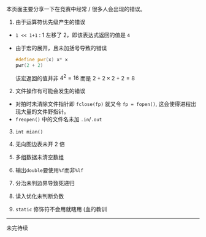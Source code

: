 本页面主要分享一下在竞赛中经常 / 很多人会出现的错误。

1.  由于运算符优先级产生的错误

-   `1 << 1+1` : 1 左移了 2，即该表达式返回的值是 `4`
-   由于宏的展开，且未加括号导致的错误

    ```cpp
    #define pwr(x) x* x
    pwr(2 + 2)
    ```

    该宏返回的值并非 $4^2 = 16$ 而是 $2+2\times 2+2 = 8$

2.  文件操作有可能会发生的错误

-   对拍时未清除文件指针即 `fclose(fp)` 就又令 `fp = fopen()`, 这会使得进程出现大量的文件野指针。
-   `freopen()` 中的文件名未加 `.in`/`.out`

3.  `int mian()`

4.  无向图边表未开 2 倍

5.  多组数据未清空数组

6.  输出`double`要使用`%f`而非`%lf`

7.  分治未判边界导致死递归

8.  读入优化未判断负数

9.  `static` 修饰符不会用就瞎用 (血的教训

* * *

未完待续
